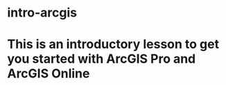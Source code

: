 # intro-arcgis
# This is an introductory lesson to get you started with ArcGIS Pro and ArcGIS Online
